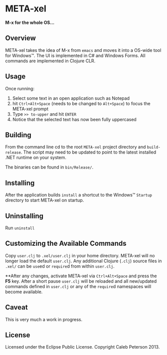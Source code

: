 # META-xel
__M-x for the whole OS...__


## Overview

META-xel takes the idea of M-x from `emacs` and moves it into a OS-wide tool for Windows&trade;. The UI is implemented in C# and Windows Forms. All commands are implemented in Clojure CLR.


## Usage

Once running:

1. Select some text in an open application such as Notepad
1. hit `Ctrl+Alt+Space` (needs to be changed to `Alt+Space`) to focus the META-xel prompt
1. Type `>> to-upper` and hit `ENTER`
1. Notice that the selected text has now been fully uppercased


## Building

From the command line cd to the root `META-xel` project directory and `build-release`. The script may need to be updated to point to the latest installed .NET runtime on your system.

The binaries can be found in `bin/Release/`.


## Installing

After the application builds `install` a shortcut to the Windows&trade; `Startup` directory to start META-xel on startup.


## Uninstalling

Run `uninstall`


## Customizing the Available Commands

Copy `user.clj` to `.xel/user.clj` in your home directory. META-xel will no longer load the default `user.clj`. Any additional Clojure (`.clj`) source files in `.xel/` can be `use`ed or `require`d from within `user.clj`.

**After any changes, activate META-xel via `Ctrl+Alt+Space` and press the **F5** key. After a short pause `user.clj` will be reloaded and all new/updated commands defined in `user.clj` or any of the `require`d namespaces will become available.


## Caveat

This is very much a work in progress.


## License

Licensed under the Eclipse Public License. Copyright Caleb Peterson 2013.